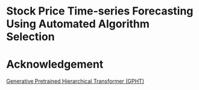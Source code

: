 # Stock Price Time-series Forecasting Using Automated Algorithm Selection

# Acknowledgement
[Generative Pretrained Hierarchical Transformer (GPHT)](https://github.com/icantnamemyself/GPHT)
